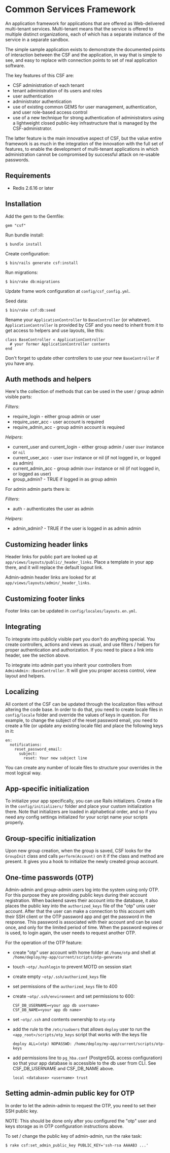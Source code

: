 Common Services Framework
=========================

An application framework for applications that are offered as Web-delivered multi-tenant services.
Multi-tenant means that the service is offered to multiple distinct organizations, each of which
has a separate instance of the service in a separate sandbox.

The simple sample application exists to demonstrate the documented points of interaction between
the CSF and the application, in way that is simple to see, and easy to replace with connection
points to set of real application software.

The key features of this CSF are:

* CSF administration of each tenant
* tenant administration of its users and roles
* user authentication
* administrator authentication
* use of existing common GEMS for user management, authentication, and user role-based access control
* use of a new technique for strong authentication of administrators using a lightweight closed
  public-key infrastructure that is managed by the CSF-administrator.

The latter feature is the main innovative aspect of CSF, but the value entire framework is as much
in the integration of the innovation with the full set of features, to enable the development of
multi-tenant applications in which administration cannot be compromised by successful attack on
re-usable passwords.


Requirements
------------

* Redis 2.6.16 or later



Installation
------------

Add the gem to the Gemfile:

    gem "csf"

Run bundle install:

    $ bundle install

Create configuration:

    $ bin/rails generate csf:install

Run migrations:

    $ bin/rake db:migrations

Update frame work configuration at `config/csf_config.yml`.

Seed data:

    $ bin/rake csf:db:seed

Rename your `ApplicationController` to `BaseController` (or whatever). `ApplicationController` is provided by CSF and you need to inherit from it to get access to helpers and use layouts, like this:

    class BaseController < ApplicationController
      # your former ApplicationController contents
    end

Don't forget to update other controllers to use your new `BaseController` if you have any.


Auth methods and helpers
------------------------

Here's the collection of methods that can be used in the user / group admin visible parts:

*Filters*:

* require_login - either group admin or user
* require_user_acc - user account is required
* require_admin_acc - group admin account is required

*Helpers*:

* current_user and current_login - either group admin / user `User` instance or `nil`
* current_user_acc - user `User` instance or nil (if not logged in, or logged as admin)
* current_admin_acc - group admin `User` instance or nil (if not logged in, or logged as user)
* group_admin? - TRUE if logged in as group admin


For admin admin parts there is:

*Filters*:

* auth - authenticates the user as admin

*Helpers*:

* admin_admin? - TRUE if the user is logged in as admin admin



Customizing header links
------------------------

Header links for public part are looked up at `app/views/layouts/public/_header_links`. Place a template in your app
there, and it will replace the default logout link.

Admin-admin header links are looked for at `app/views/layouts/admin/_header_links`.



Customizing footer links
------------------------

Footer links can be updated in `config/locales/layouts.en.yml`.




Integrating
-----------

To integrate into publicly visible part you don't do anything special. You create controllers, actions
and views as usual, and use filters / helpers for proper authentication and authorization. If you need
to place a link into header, see the section above.

To integrate into admin part you inherit your controllers from `AdminAdmin::BaseController`. It will give
you proper access control, view layout and helpers.



Localizing
----------

All content of the CSF can be updated through the localization files without altering the code base.
In order to do that, you need to create locale files in `config/locale` folder and override the values
of keys in question. For example, to change the subject of the reset password email, you need to create
a file (or update any existing locale file) and place the following keys in it:

    en:
      notifications:
        reset_password_email:
          subject:
            reset: Your new subject line

You can create any number of locale files to structure your overrides in the most logical way.



App-specific initialization
---------------------------

To initialize your app specifically, you can use Rails initializers. Create a file in the
`config/initializers/` folder and place your custom initialization there. Note that initializers
are loaded in alphabetical order, and so if you need any config settings initialized for your script
name your scripts properly.


Group-specific initialization
-----------------------------

Upon new group creation, when the group is saved, CSF looks for the `GroupInit` class and calls
`perform(Account)` on it if the class and method are present. It gives you a hook to initialize the
newly created group account.


One-time passwords (OTP)
------------------------

Admin-admin and group-admin users log into the system using only OTP.
For this purpose they are providing public keys during their account
registration. When backend saves their account into the database, it
also places the public key into the `authorized_keys` file of the "otp"
unix user account. After that the user can make a connection to this
account with their SSH client or the OTP password app and get the
password in the response. This password is associated with their account
and can be used once, and only for the limited period of time. When the
password expires or is used, to login again, the user needs to request
another OTP.

For the operation of the OTP feature:

  - create "otp" user account with home folder at `/home/otp` and shell
    at `/home/deploy/my-app/current/scripts/otp-generate`
  - touch `~otp/.hushlogin` to prevent MOTD on session start
  - create empty `~otp/.ssh/authorized_keys` file
  - set permissions of the `authorized_keys` file to 400
  - create `~otp/.ssh/environment` and set permissions to 600:

        CSF_DB_USERNAME=<your app db username>
        CSF_DB_NAME=<your app db name>

  - set `~otp/.ssh` and contents ownership to `otp:otp`
  - add the rule to the `/etc/sudoers` that allows `deploy` user to run
    the `<app_root>/scripts/otp_keys` script that works with the keys file

        deploy ALL=(otp) NOPASSWD: /home/deploy/my-app/current/scripts/otp-keys

  - add permissions line to `pg_hba.conf` (PostgreSQL access
    configuration) so that your app database is accessible to the db
    user from CLI. See CSF_DB_USERNAME and CSF_DB_NAME above.

        local <database> <username> trust



Setting admin-admin public key for OTP
--------------------------------------

In order to let the admin-admin to request the OTP, you need to set
their SSH public key.

NOTE: This should be done only after you configured the "otp" user and
keys storage as in OTP configuration instructions above.

To set / change the public key of admin-admin, run the rake task:

    $ rake csf:set_admin_public_key PUBLIC_KEY='ssh-rsa AAAAB3 ...'
 
